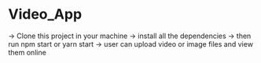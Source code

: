 # Video_App

-> Clone this project in your machine
-> install all the dependencies
-> then run npm start or yarn start
-> user can upload video or image files and view them online
